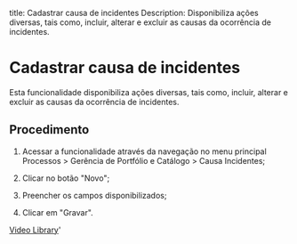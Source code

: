 title: Cadastrar causa de incidentes
Description: Disponibiliza ações diversas, tais como, incluir, alterar e excluir as causas da ocorrência de incidentes.
# Cadastrar causa de incidentes

Esta funcionalidade disponibiliza ações diversas, tais como, incluir, alterar e
excluir as causas da ocorrência de incidentes.

Procedimento
----------------

1.  Acessar a funcionalidade através da navegação no menu principal Processos \>
    Gerência de Portfólio e Catálogo \> Causa Incidentes;

2.  Clicar no botão "Novo";

3.  Preencher os campos disponibilizados;

4.  Clicar em "Gravar".


<i class='fa fa-youtube-play  fa-2x' style='color:#97ce17;vertical-align: middle;'> </i> [Video Library](https://www.youtube.com/playlist?list=PLB5qK2uzf2RPUBXWp7r7A0YUQY07qkSrO)'

<!-- !!! tip "About"

    <b>Product/Version:</b> CITSmart | 9.00 &nbsp;&nbsp;
    <b>Updated:</b>01/16/2019 - Anna Martins
